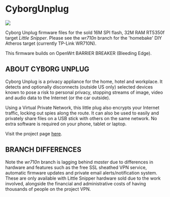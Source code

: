 # CyborgUnplug

![](https://plugunplug.net/img/site-banner.jpg)

Cyborg Unplug firmware files for the sold 16M SPI flash, 32M RAM RT5350f target
_Little Snipper_.  Please see the _wr710n_ branch for the 'homebake' DIY Atheros
target (currently TP-Link WR710N).

This firmware builds on OpenWrt BARRIER BREAKER (Bleeding Edge).

## ABOUT CYBORG UNPLUG

Cyborg Unplug is a privacy appliance for the home, hotel and workplace. It
detects and optionally disconnects (outside US only) selected devices known to
pose a risk to personal privacy, stopping streams of image, video and audio data
to the Internet (or the car outside).

Using a Virtual Private Network, this little plug also encrypts your Internet
traffic, locking out spies along the route. It can also be used to easily and
privately share files on a USB stick with others on the same network. No extra
software is required on your phone, tablet or laptop.

Visit the project page [here](http://plugunplug.net).

## BRANCH DIFFERENCES

Note the _wr710n_ branch is lagging behind _master_ due to differences in
hardware and features such as the free SSL sheathed VPN service, automatic
firmware updates and private email alerts/notification system. These are only
available with Little Snipper hardware sold due to the work involved, alongside
the financial and administrative costs of having thousands of people on the
project VPN.

